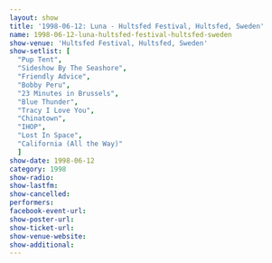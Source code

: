 ```yaml
---
layout: show
title: '1998-06-12: Luna - Hultsfed Festival, Hultsfed, Sweden'
name: 1998-06-12-luna-hultsfed-festival-hultsfed-sweden
show-venue: 'Hultsfed Festival, Hultsfed, Sweden'
show-setlist: [
  "Pup Tent",
  "Sideshow By The Seashore",
  "Friendly Advice",
  "Bobby Peru",
  "23 Minutes in Brussels",
  "Blue Thunder",
  "Tracy I Love You",
  "Chinatown",
  "IHOP",
  "Lost In Space",
  "California (All the Way)"
  ]
show-date: 1998-06-12
category: 1998
show-radio: 
show-lastfm: 
show-cancelled: 
performers: 
facebook-event-url: 
show-poster-url: 
show-ticket-url: 
show-venue-website: 
show-additional: 
---
```


